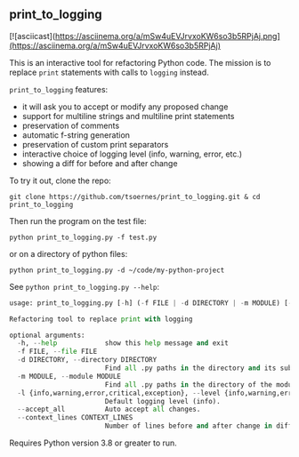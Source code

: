 ## print_to_logging

[![asciicast](https://asciinema.org/a/mSw4uEVJrvxoKW6so3b5RPjAj.png](https://asciinema.org/a/mSw4uEVJrvxoKW6so3b5RPjAj)

This is an interactive tool for refactoring Python code.
The mission is to replace `print` statements with calls to `logging` instead.

`print_to_logging` features:
- it will ask you to accept or modify any proposed change
- support for multiline strings and multiline print statements
- preservation of comments
- automatic f-string generation
- preservation of custom print separators
- interactive choice of logging level (info, warning, error, etc.)
- showing a diff for before and after change

To try it out, clone the repo:

`git clone https://github.com/tsoernes/print_to_logging.git & cd print_to_logging`

Then run the program on the test file:

`python print_to_logging.py -f test.py`


or on a directory of python files:

`python print_to_logging.py -d ~/code/my-python-project`


See `python print_to_logging.py --help`:
``` python
usage: print_to_logging.py [-h] (-f FILE | -d DIRECTORY | -m MODULE) [-l {info,warning,error,critical,exception}] [--accept_all] [--context_lines CONTEXT_LINES]

Refactoring tool to replace print with logging

optional arguments:
  -h, --help            show this help message and exit
  -f FILE, --file FILE
  -d DIRECTORY, --directory DIRECTORY
                        Find all .py paths in the directory and its subdirectories
  -m MODULE, --module MODULE
                        Find all .py paths in the directory of the module and its subdirectories
  -l {info,warning,error,critical,exception}, --level {info,warning,error,critical,exception}
                        Default logging level (info).
  --accept_all          Auto accept all changes.
  --context_lines CONTEXT_LINES
                        Number of lines before and after change in diff
```

Requires Python version 3.8 or greater to run.
